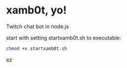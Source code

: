 # xamb0t, yo!

Twitch chat bot in node.js

start with setting startxamb0t.sh to executable:

```bash
chmod +x startxamb0t.sh
```

ez
